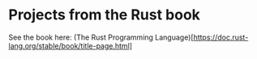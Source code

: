 # Projects from the Rust book

See the book here: (The Rust Programming Language)[https://doc.rust-lang.org/stable/book/title-page.html]

